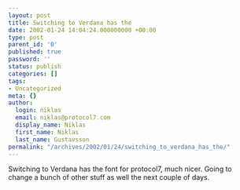 ```yaml
---
layout: post
title: Switching to Verdana has the
date: 2002-01-24 14:04:24.000000000 +00:00
type: post
parent_id: '0'
published: true
password: ''
status: publish
categories: []
tags:
- Uncategorized
meta: {}
author:
  login: niklas
  email: niklas@protocol7.com
  display_name: Niklas
  first_name: Niklas
  last_name: Gustavsson
permalink: "/archives/2002/01/24/switching_to_verdana_has_the/"
---
```

Switching to Verdana has the font for protocol7, much nicer. Going to change a bunch of other stuff as well the next couple of days.

